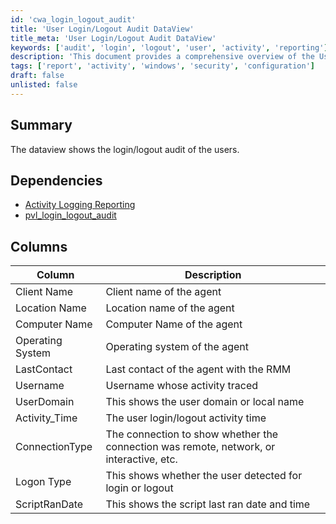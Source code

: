 ```yaml
---
id: 'cwa_login_logout_audit'
title: 'User Login/Logout Audit DataView'
title_meta: 'User Login/Logout Audit DataView'
keywords: ['audit', 'login', 'logout', 'user', 'activity', 'reporting']
description: 'This document provides a comprehensive overview of the User Login/Logout Audit DataView, detailing user activity related to login and logout events. It includes dependencies, a description of the columns present in the dataview, and insights into user interactions with the system.'
tags: ['report', 'activity', 'windows', 'security', 'configuration']
draft: false
unlisted: false
---
```

## Summary

The dataview shows the login/logout audit of the users.

## Dependencies

- [Activity Logging Reporting](https://proval.itglue.com/DOC-5078775-13392962)
- [pvl_login_logout_audit](https://proval.itglue.com/DOC-5078775-13392964)

## Columns

| Column            | Description                                           |
|-------------------|-------------------------------------------------------|
| Client Name       | Client name of the agent                              |
| Location Name     | Location name of the agent                            |
| Computer Name     | Computer Name of the agent                            |
| Operating System   | Operating system of the agent                         |
| LastContact       | Last contact of the agent with the RMM               |
| Username          | Username whose activity traced                         |
| UserDomain        | This shows the user domain or local name             |
| Activity_Time     | The user login/logout activity time                   |
| ConnectionType    | The connection to show whether the connection was remote, network, or interactive, etc. |
| Logon Type        | This shows whether the user detected for login or logout |
| ScriptRanDate     | This shows the script last ran date and time         |




